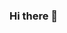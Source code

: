 ### Hi there 👋

<!--
**Aaliyahmg/Aaliyahmg** is a ✨ _special_ ✨ repository because its `README.md` (this file) appears on your GitHub profile.

<h1>Hi, I'm Aaliyah, an <a href="https://linkedin.com/in/Josh">IT Professional</a>☺</h1>

<h2>👨‍💻 Information Technology Projects:</h2>

- <b>osTicket (Help Desk Ticketing System)</b>
  - [osTicket: Prerequisites and Installation](https://github.com/Aaliyahmg/osticket-prereqs)
  - [osTicket: Post-Installation Configuration](https://github.com/Aaliyahmg/post-install-config)
  - [osTicket: Ticket Lifecycle Examples](https://github.com/Aaliyahmg/ticket-lifecycle)
- <b>Microsoft Azure</b>
  - [Configuring On-premises Active Directory within Azure VMs](https://github.com/Aaliyahmg/configure-ad)
  - [Network Security Groups (NSGs) and Inspecting Network Protocols](https://github.com/Aaliyahmg/azure-network-protocols)

<h2>🤳Connect with me:</h2>

[<img align="left" alt="Josh | Twitter" width="22px" src="https://cdn.jsdelivr.net/npm/simple-icons@v3/icons/twitter.svg" />][twitter]
[<img align="left" alt="Josh | LinkedIn" width="22px" src="https://cdn.jsdelivr.net/npm/simple-icons@v3/icons/linkedin.svg" />][linkedin]
[<img align="left" alt="Josh | Instagram" width="22px" src="https://cdn.jsdelivr.net/npm/simple-icons@v3/icons/instagram.svg" />][instagram]

[twitter]: https://twitter.com/Josh
[instagram]: https://www.instagram.com/Josh
[linkedin]: https://linkedin.com/in/Josh
-->
